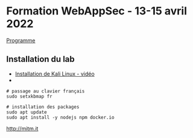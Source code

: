 # Formation WebAppSec - 13-15 avril 2022

[Programme](https://esdacademy.eu/index.php/formation-securite-des-applications-web/)  

## Installation du lab

- [Installation de Kali Linux - vidéo](https://opusidea-training.s3.eu-west-3.amazonaws.com/divers/vb-kali.webm)
- 
```
# passage au clavier français
sudo setxkbmap fr

# installation des packages
sudo apt update
sudo apt install -y nodejs npm docker.io
```



http://mitm.it